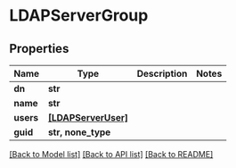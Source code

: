# LDAPServerGroup


## Properties

Name | Type | Description | Notes
------------ | ------------- | ------------- | -------------
**dn** | **str** |  | 
**name** | **str** |  | 
**users** | [**[LDAPServerUser]**](LDAPServerUser.md) |  | 
**guid** | **str, none_type** |  | 

[[Back to Model list]](../#documentation-for-models) [[Back to API list]](../#documentation-for-api-endpoints) [[Back to README]](../)


